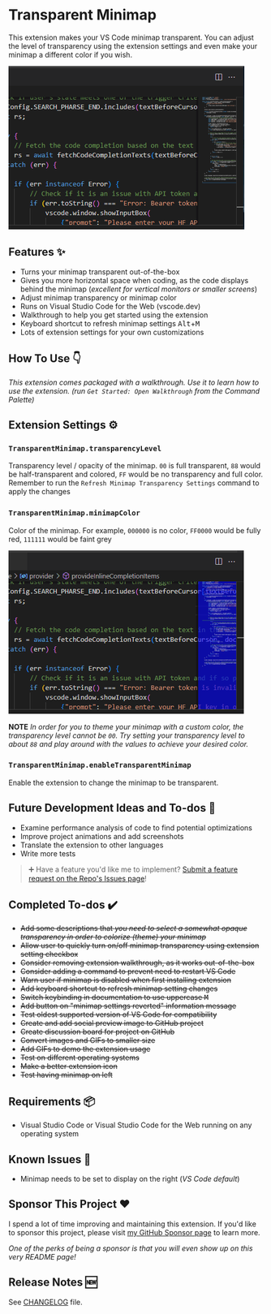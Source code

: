 # Transparent Minimap

This extension makes your VS Code minimap transparent. You can adjust the level of transparency using the extension settings and even make your minimap a different color if you wish.

![Animation of the VS Code minimap fading as its transparency increases, showing code behind](images/Transparent-Minimap.gif)

## Features ✨

- Turns your minimap transparent out-of-the-box
- Gives you more horizontal space when coding, as the code displays behind the minimap (*excellent for vertical monitors or smaller screens*)
- Adjust minimap transparency or minimap color
- Runs on Visual Studio Code for the Web (vscode.dev)
- Walkthrough to help you get started using the extension
- Keyboard shortcut to refresh minimap settings <kbd>Alt</kbd>+<kbd>M</kbd>
- Lots of extension settings for your own customizations

## How To Use 👇

*This extension comes packaged with a walkthrough. Use it to learn how to use the extension. (run `Get Started: Open Walkthrough` from the Command Palette)*

## Extension Settings ⚙️

### `TransparentMinimap.transparencyLevel`

Transparency level / opacity of the minimap.
`00` is full transparent, `88` would be half-transparent and colored, `FF` would be no transparency and full color.
Remember to run the `Refresh Minimap Transparency Settings` command to apply the changes

### `TransparentMinimap.minimapColor`

Color of the minimap.
For example, `000000` is no color, `FF0000` would be fully red, `111111` would be faint grey

![Animation of the VS Code minimap cycling through changing colors from blue to green then red](images/Transparent-Minimap-Color.gif)

**NOTE** *In order for you to theme your minimap with a custom color, the transparency level cannot be `00`. Try setting your transparency level to about `88` and play around with the values to achieve your desired color.*

### `TransparentMinimap.enableTransparentMinimap`

Enable the extension to change the minimap to be transparent.

## Future Development Ideas and To-dos 📝

- Examine performance analysis of code to find potential optimizations
- Improve project animations and add screenshots
- Translate the extension to other languages
- Write more tests

> ➕ Have a feature you'd like me to implement? [Submit a feature request on the Repo's Issues page](https://github.com/BenRogersWPG/VSCode-Transparent-Minimap/issues)!

## Completed To-dos ✔️

- ~~Add some descriptions that *you need to select a somewhat opaque transparency in order to colorize (theme) your minimap*~~
- ~~Allow user to quickly turn on/off minimap transparency using extension setting checkbox~~
- ~~Consider removing extension walkthrough, as it works out-of-the-box~~
- ~~Consider adding a command to prevent need to restart VS Code~~
- ~~Warn user if minimap is disabled when first installing extension~~
- ~~Add keyboard shortcut to refresh minimap setting changes~~
- ~~Switch keybinding in documentation to use uppercase <kbd>M</kbd>~~
- ~~Add button on "minimap settings reverted" information message~~
- ~~Test oldest supported version of VS Code for compatibility~~
- ~~Create and add social preview image to GitHub project~~
- ~~Create discussion board for project on GitHub~~
- ~~Convert images and GIFs to smaller size~~
- ~~Add GIFs to demo the extension usage~~
- ~~Test on different operating systems~~
- ~~Make a better extension icon~~
- ~~Test having minimap on left~~

## Requirements 📦

- Visual Studio Code or Visual Studio Code for the Web running on any operating system

## Known Issues 🐛

- Minimap needs to be set to display on the right (*VS Code default*)

## Sponsor This Project ❤️

I spend a lot of time improving and maintaining this extension. If you'd like to sponsor this project, please visit [my GitHub Sponsor page](https://github.com/sponsors/BenRogersWPG/) to learn more.

*One of the perks of being a sponsor is that you will even show up on this very README page!*

## Release Notes 🆕

See [CHANGELOG](https://github.com/BenRogersWPG/VSCode-Transparent-Minimap/blob/master/CHANGELOG.md) file.